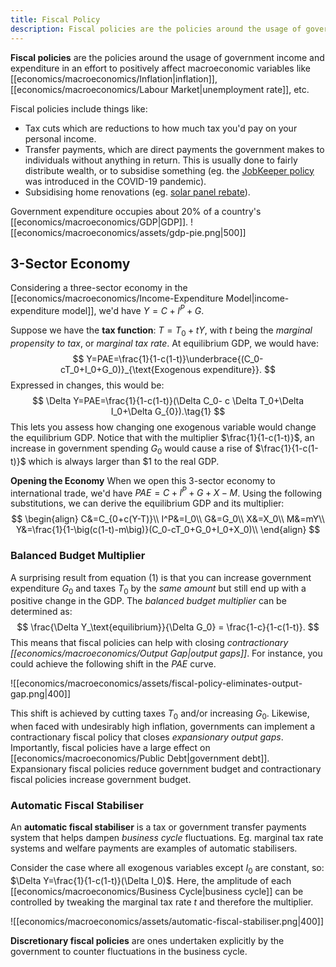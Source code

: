 ```yaml
---
title: Fiscal Policy
description: Fiscal policies are the policies around the usage of government income and expenditure in an effort to positively affect macroeconomic variables.
---
```


**Fiscal policies** are the policies around the usage of government income and expenditure in an effort to positively affect macroeconomic variables like [[economics/macroeconomics/Inflation|inflation]], [[economics/macroeconomics/Labour Market|unemployment rate]], etc.

Fiscal policies include things like:
- Tax cuts which are reductions to how much tax you'd pay on your personal income.
- Transfer payments, which are direct payments the government makes to individuals without anything in return. This is usually done to fairly distribute wealth, or to subsidise something (eg. the [JobKeeper policy](https://treasury.gov.au/coronavirus/jobkeeper) was introduced in the COVID-19 pandemic).
- Subsidising home renovations (eg. [solar panel rebate](https://www.energysaver.nsw.gov.au/save-solar)).

Government expenditure occupies about 20% of a country's [[economics/macroeconomics/GDP|GDP]].
![[economics/macroeconomics/assets/gdp-pie.png|500]]

## 3-Sector Economy
Considering a three-sector economy in the [[economics/macroeconomics/Income-Expenditure Model|income-expenditure model]], we'd have $Y = C+I^P+G$.

Suppose we have the **tax function**: $T=T_0 + tY$, with $t$ being the *marginal propensity to tax*, or *marginal tax rate*. At equilibrium GDP, we would have: 
$$
	Y=PAE=\frac{1}{1-c(1-t)}\underbrace{(C_0-cT_0+I_0+G_0)}_{\text{Exogenous expenditure}}.
$$
Expressed in changes, this would be:
$$
	\Delta Y=PAE=\frac{1}{1-c(1-t)}(\Delta C_0- c \Delta T_0+\Delta I_0+\Delta G_{0}).\tag{1}
$$
This lets you assess how changing one exogenous variable would change the equilibrium GDP. Notice that with the multiplier $\frac{1}{1-c(1-t)}$, an increase in government spending $G_0$ would cause a rise of $\frac{1}{1-c(1-t)}$ which is always larger than $\$1$ to the real GDP.

**Opening the Economy**
When we open this 3-sector economy to international trade, we'd have $PAE=C+I^P+G+X-M$. Using the following substitutions, we can derive the equilibrium GDP and its multiplier:
$$
\begin{align}
	C&=C_{0+c(Y-T)}\\
	I^P&=I_0\\
	G&=G_0\\	
	X&=X_0\\
	M&=mY\\
	Y&=\frac{1}{1-\big(c(1-t)-m\big)}(C_0-cT_0+G_0+I_0+X_0)\\
\end{align}
$$

### Balanced Budget Multiplier
A surprising result from equation $(1)$ is that you can increase government expenditure $G_0$ and taxes $T_0$ by the *same amount* but still end up with a positive change in the GDP. The *balanced budget multiplier* can be determined as:
$$
	\frac{\Delta Y_\text{equilibrium}}{\Delta G_0} = \frac{1-c}{1-c(1-t)}.
$$
This means that fiscal policies can help with closing *contractionary [[economics/macroeconomics/Output Gap|output gaps]]*. For instance, you could achieve the following shift in the $PAE$ curve.

![[economics/macroeconomics/assets/fiscal-policy-eliminates-output-gap.png|400]]

This shift is achieved by cutting taxes $T_0$ and/or increasing $G_0$. Likewise, when faced with undesirably high inflation, governments can implement a contractionary fiscal policy that closes *expansionary output gaps*. Importantly, fiscal policies have a large effect on [[economics/macroeconomics/Public Debt|government debt]]. Expansionary fiscal policies reduce government budget and contractionary fiscal policies increase government budget.

### Automatic Fiscal Stabiliser
An **automatic fiscal stabiliser** is a tax or government transfer payments system that helps dampen _business cycle_ fluctuations. Eg. marginal tax rate systems and welfare payments are examples of automatic stabilisers.

Consider the case where all exogenous variables except $I_0$ are constant, so: $\Delta Y=\frac{1}{1-c(1-t)}(\Delta I_0)$. Here, the amplitude of each [[economics/macroeconomics/Business Cycle|business cycle]] can be controlled by tweaking the marginal tax rate $t$ and therefore the multiplier.

![[economics/macroeconomics/assets/automatic-fiscal-stabiliser.png|400]]

**Discretionary fiscal policies** are ones undertaken explicitly by the government to counter fluctuations in the business cycle.

